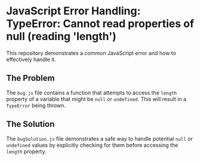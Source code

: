 # JavaScript Error Handling: TypeError: Cannot read properties of null (reading 'length')

This repository demonstrates a common JavaScript error and how to effectively handle it.

## The Problem

The `bug.js` file contains a function that attempts to access the `length` property of a variable that might be `null` or `undefined`. This will result in a `TypeError` being thrown.

## The Solution

The `bugSolution.js` file demonstrates a safe way to handle potential `null` or `undefined` values by explicitly checking for them before accessing the `length` property.